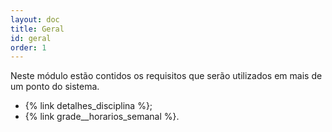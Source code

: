 ```yaml
---
layout: doc
title: Geral
id: geral
order: 1
---
```


Neste módulo estão contidos os requisitos que serão utilizados em mais de um ponto do sistema.

- {% link detalhes_disciplina %};
- {% link grade__horarios_semanal %}.